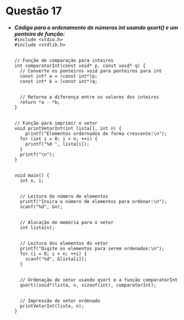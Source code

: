 # Questão 17
<ul>
  <li><strong><em>Código para o ordenamento de números int usando qsort() e um ponteiro de função:</em></strong></li>
  <code>#include &ltstdio.h>
#include &ltstdlib.h>
<br>
// Função de comparação para inteiros
int comparatorInt(const void* p, const void* q) {
  // Converte os ponteiros void para ponteiros para int
  const int* a = (const int*)p;
  const int* b = (const int*)q;
<br>
  // Retorna a diferença entre os valores dos inteiros
  return *a - *b;
}
<br>
// Função para imprimir o vetor
void printVetorInt(int lista[], int n) {
    printf("Elementos ordernados de forma crescente:\n");
  for (int i = 0; i < n; ++i) {
    printf("%d ", lista[i]);
  }
  printf("\n");
}
<br>
void main() {
  int n, i;
<br>
  // Leitura do número de elementos
  printf("Insira o número de elementos para ordenar:\n");
  scanf("%d", &n);
<br>
  // Alocação de memória para o vetor
  int lista[n];
<br>
  // Leitura dos elementos do vetor
  printf("Digite os elementos para serem ordenados:\n");
  for (i = 0; i < n; ++i) {
    scanf("%d", &lista[i]);
  }
<br>
  // Ordenação do vetor usando qsort e a função comparatorInt
  qsort((void*)lista, n, sizeof(int), comparatorInt);
<br>
  // Impressão do vetor ordenado
  printVetorInt(lista, n);
}</code>
</ul>
